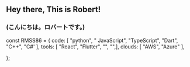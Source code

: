 ## Hey there, This is Robert!
### (こんにちは。ロバートです。)

const RMSS86 = {
code: [ "python", " JavaScript", "TypeScript", "Dart", "C++", "C#' ],
tools: [ "React", "Flutter", "", "",],
clouds: [ "AWS", "Azure" ],

};
